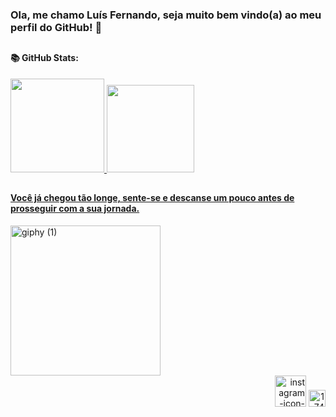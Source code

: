 <h3>Ola, me chamo Luís Fernando, seja muito bem vindo(a) ao meu perfil do GitHub! 🖖 </h1>

##

<h4> 📚 GitHub Stats: </h4>

<div>
  <a href="[https://github.com/Luisfp0](https://github.com/Luisfp0)"> 
  <img height="150em" src="https://github-readme-stats.vercel.app/api?username=Luisfp0&show_icons=true&theme=dark&count_private=true&hide=issues,contribs"/>
  <img height="140em" src="https://github-readme-stats.vercel.app/api/top-langs/?username=Luisfp0&layout=compact&langs_count=16&theme=dark"/>
</div>

##

<h4> Você já chegou tão longe, sente-se e descanse um pouco antes de prosseguir com a sua jornada. </h4>

<div>
<a href="https://im.ge/i/IP6Vo4"><img src="https://i.im.ge/2023/04/03/IP6Vo4.giphy-1.gif" alt="giphy (1)" border="0" width="240"></a>
</div>

<div align="right" style="display: inline_block">
  <a href="https://www.instagram.com/n_andooo/"><img src="https://i.im.ge/2023/04/03/IP6zBp.instagram-icon-sem-fundo.png" alt="instagram-icon-sem-fundo" border="0" width="50"></a>
  <a href="https://www.linkedin.com/in/luis-fernando-de-paulo/"><img src="https://i.im.ge/2023/04/03/IPNupa.174857.png" alt="174857" border="0" width="27"></a>
</div>
